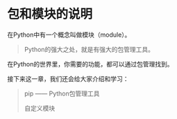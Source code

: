 # 包和模块的说明



在Python中有一个概念叫做模块（module）。



>   Python的强大之处，就是有强大的包管理工具。

在Python的世界里，你需要的功能，都可以通过包管理找到。



接下来这一章，我们还会给大家介绍和学习：

>  pip  —— Python包管理工具
>
> 自定义模块









